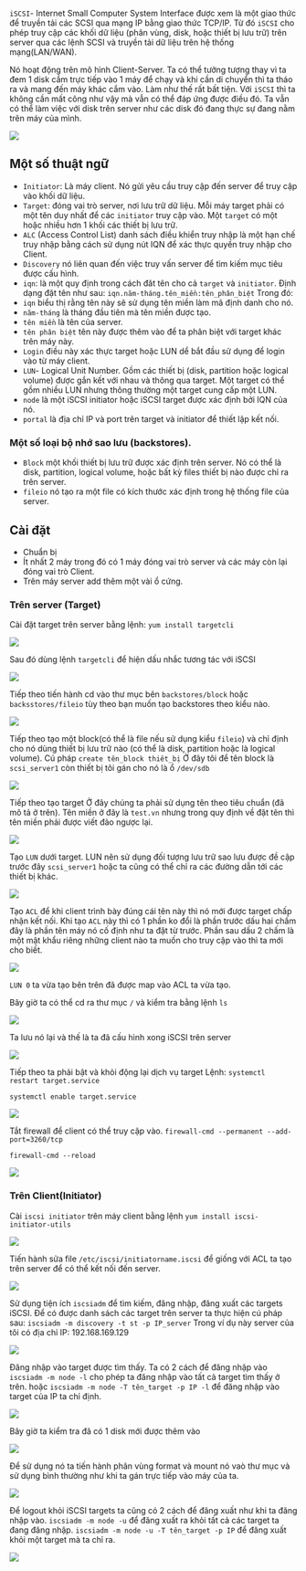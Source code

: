 `iSCSI`- Internet Small Computer System Interface được xem là một giao thức để truyền tải các SCSI qua mạng IP bằng giao thức TCP/IP. Từ đó `iSCSI` cho phép truy cập các khối dữ liệu (phân vùng, disk, hoặc thiết bị lưu trữ) trên server qua các lệnh SCSI và truyền tải dữ liệu trên hệ thống mạng(LAN/WAN).

Nó hoạt động trên mô hình Client-Server. Ta có thể tưởng tượng thay vì ta đem 1 disk cắm trực tiếp vào 1 máy để chạy và khi cần di chuyển thì ta tháo ra và mang đến máy khác cắm vào. Làm như thế rất bất tiện. Với `iSCSI` thì ta không cần mất công như vậy mà vẫn có thể đáp ứng được điều đó. Ta vẫn có thể làm việc với disk trên server như các disk đó đang thực sự đang nằm trên máy của mình.

![](./images/scsi1.png)

## Một số thuật ngữ

- `Initiator`: Là máy client. Nó gửi yêu cầu truy cập đến server để truy cập vào khối dữ liệu.
- `Target`: đóng vai trò server, nơi lưu trữ dữ liệu. Mỗi máy target phải có một tên duy nhất để các `initiator` truy cập vào. Một `target` có một hoặc nhiều hơn 1 khối các thiết bị lưu trữ.
- `ALC` (Access Control List) danh sách điều khiển truy nhập là một hạn chế truy nhập bằng cách sử dụng nút IQN để xác thực quyền truy nhập cho Client.
- `Discovery` nó liên quan đến việc truy vấn server để tìm kiếm mục tiêu được cấu hình.
- `iqn`: là một quy định trong cách đăt tên cho cả `target` và `initiator`. Định dạng đặt tên như sau:
  `iqn.năm-tháng.tên_miền:tên_phân_biệt`
  Trong đó:
- `iqn` biểu thị rằng tên này sẽ sử dụng tên miền làm mã định danh cho nó.
- `năm-tháng` là tháng đầu tiên mà tên miền được tạo.
- `tên miền` là tên của server.
- `tên phân biệt` tên này được thêm vào để ta phân biệt với target khác trên máy này.
- `Login` điều này xác thực target hoặc LUN dể bắt đầu sử dụng để login vào từ máy client.
- `LUN`- Logical Unit Number. Gồm các thiết bị (disk, partition hoặc logical volume) được gắn kết với nhau và thông qua target. Một target có thể gồm nhiều LUN nhưng thông thường một target cung cấp một LUN.
- `node` là một iSCSI initiator hoặc iSCSI target được xác định bởi IQN của nó.
- `portal` là địa chỉ IP và port trên target và initiator để thiết lập kết nối.

### Một số loại bộ nhớ sao lưu (backstores).

- `Block` một khối thiết bị lưu trữ được xác định trên server. Nó có thể là disk, partition, logical volume, hoặc bất kỳ files thiết bị nào được chỉ ra trên server.
- `fileio` nó tạo ra một file có kích thước xác định trong hệ thống file của server.

## Cài đặt

- Chuẩn bị
- Ít nhất 2 máy trong đó có 1 máy đóng vai trò server và các máy còn lại đóng vai trò Client.
- Trên máy server add thêm một vài ổ cứng.

### Trên server (Target)

Cài đặt target trên server bằng lệnh:
`yum install targetcli`

![](./images/scsi2.png)

Sau đó dùng lệnh `targetcli` để hiện dấu nhắc tương tác với iSCSI

![](./images/scsi3.png)

Tiếp theo tiến hành cd vào thư mục bên `backstores/block` hoặc `backsstores/fileio` tùy theo bạn muốn tạo backstores theo kiểu nào.

![](./images/scsi4.png)

Tiếp theo tạo một block(có thể là file nếu sử dụng kiểu `fileio`) và chỉ định cho nó dùng thiết bị lưu trữ nào (có thể là disk, partition hoặc là logical volume).
Cú pháp `create tên_block thiêt_bị`
Ở đây tôi để tên block là `scsi_server1` còn thiết bị tôi gán cho nó là ổ `/dev/sdb`

![](./images/scsi5.png)

Tiếp theo tạo target
Ở đây chúng ta phải sử dụng tên theo tiêu chuẩn (đã mô tả ở trên). Tên miền ở đây là `test.vn` nhưng trong quy định về đặt tên thì tên miền phải được viết đảo ngược lại.

![](./images/scsi6.png)

Tạo `LUN` dưới target. LUN nên sử dụng đối tượng lưu trữ sao lưu được đề cập trước đây `scsi_server1` hoặc ta cũng có thể chỉ ra các đường dẫn tới các thiết bị khác.

![](./images/scsi7.png)

Tạo `ACL` để khi client trình bày đúng cái tên này thì nó mới được target chấp nhận kết nối. Khi tạo `ACL` này thì có 1 phần ko đổi là phần trước dấu hai chấm đây là phần tên máy nó cố định như ta đặt từ trước. Phần sau dấu 2 chấm là một mật khẩu riêng những client nào ta muốn cho truy cập vào thì ta mới cho biết.

![](./images/scsi8.png)

`LUN 0` ta vừa tạo bên trên đã được map vào ACL ta vừa tạo.

Bây giờ ta có thể cd ra thư mục `/` và kiểm tra bằng lệnh `ls`

![](./images/scsi9.png)

Ta lưu nó lại và thế là ta đã cấu hình xong iSCSI trên server

![](./images/scsi10.png)

Tiếp theo ta phải bật và khỏi động lại dịch vụ target
Lệnh:
`systemctl restart target.service`

`systemctl enable target.service`

![](./images/scsi13.png)

Tắt firewall để client có thể truy cập vào.
`firewall-cmd --permanent --add-port=3260/tcp`

`firewall-cmd --reload`

![](./images/scsi14.png)

### Trên Client(Initiator)

Cài `iscsi initiator` trên máy client bằng lệnh
`yum install iscsi-initiator-utils`

![](./images/scsi11.png)

Tiến hành sửa file `/etc/iscsi/initiatorname.iscsi` để giống với ACL ta tạo trên server để có thể kết nối đến server.

![](./images/scsi12.png)

Sử dụng tiện ích `iscsiadm` để tìm kiếm, đăng nhập, đăng xuất các targets iSCSI.
Để có được danh sách các target trên server ta thực hiện cú pháp sau:
`iscsiadm -m discovery -t st -p IP_server`
Trong ví dụ này server của tôi có địa chỉ IP: 192.168.169.129

![](./images/scsi15.png)

Đăng nhập vào target được tìm thấy. Ta có 2 cách để đăng nhập vào
`iscsiadm -m node -l` cho phép ta đăng nhập vào tất cả target tìm thấy ở trên.
hoặc `iscsiadm -m node -T tên_target -p IP -l` để đăng nhập vào target của IP ta chỉ định.

![](./images/scsi16.png)

Bây giờ ta kiểm tra đã có 1 disk mới được thêm vào

![](./images/scsi17.png)

Để sử dụng nó ta tiến hành phân vùng format và mount nó vaò thư mục và sử dụng bình thường như khi ta gán trực tiếp vào máy của ta.

![](./images/scsi18.png)

Để logout khỏi iSCSI targets ta cũng có 2 cách để đăng xuất như khi ta đăng nhập vào.
`iscsiadm -m node -u` để đăng xuất ra khỏi tất cả các target ta đang đăng nhập.
`iscsiadm -m node -u -T tên_target -p IP` để đăng xuất khỏi một target mà ta chỉ ra.

![](./images/scsi19.png)
